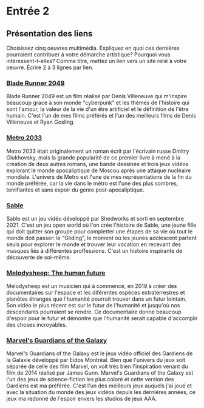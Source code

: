 # Entrée 2
## Présentation des liens
Choisissez cinq oeuvres multimédia. Expliquez en quoi ces dernières pourraient contribuer à votre démarche artistique? Pourquoi vous intéressent-t-elles? Comme titre, mettez un lien vers un site relié à votre oeuvre. Écrire 2 à 3 lignes par lien.

### [Blade Runner 2049](https://www.imdb.com/title/tt1856101/)
Blade Runner 2049 est un film réalisé par Denis Villeneuve qui m'inspire beaucoup grace à son monde "cyberpunk" et les thèmes de l'histoire qui sont l'amour, la valeur de la vie d'un être artificiel et le définition de l'être humain. C'est l'un de mes films préférés et l'un des meilleurs films de Denis Villeneuve et Ryan Gosling. 

### [Metro 2033](https://en.wikipedia.org/wiki/Metro_2033_(novel))
Metro 2033 était originalement un roman écrit par l'écrivain russe Dmitry Glukhovsky, mais la grande popularité de ce premier livre à mené à la création de deux autres romans, une bande dessinée et trois jeux vidéos explorant le monde apocaliptique de Moscou après une attaque nucléaire mondiale. L'univers de Metro est l'une de mes représentations de la fin du monde préférée, car la vie dans le métro est l'une des plus sombres, terrifiantes et sans espoir du genre post-apocaliptique. 

### [Sable](https://store.steampowered.com/app/757310/Sable/)
Sable est un jeu vidéo développé par Shedworks et sorti en septembre 2021. C'est un jeu open world où l'on crée l'histoire de Sable, une jeune fille qui doit quitter son groupe pour completter une étapes de sa vie où tout le monde doit passer: le "Gliding", le moment où les jeunes adolescent partent seuls pour explorer le monde et trouver leur vocation en recevant des masques liés à différentes proffessions. C'est un histoire inspirante de découverte de soi-même.

### [Melodysheep: The human future](https://www.youtube.com/watch?v=o48X3_XQ9to)
Melodysheep est un musicien qui à commencé, en 2019 à créer des documentaires sur l'espace et les diférentes espèces extraterrestres et planètes étranges que l'humanité pourrait trouver dans un futur lointain. Son vidéo le plus récent est sur le futur de l'humanité et jusqu'où nos descendants pourraient se rendre. Ce documentaire donne beaucoup d'espoir pour le futur et démontre que l'humanité serait capable d'accomplir des choses incroyables.

### [Marvel's Guardians of the Galaxy](https://store.steampowered.com/app/1088850/Marvels_Guardians_of_the_Galaxy/)
Marvel's Guardians of the Galaxy est le jeux vidéo officiel des Gardiens de la Galaxie développé par Eidos Montréal. Bien que l'univers du jeux soit séparée de celle des film Marvel, on voit très bien l'inspiration venant du film de 2014 réalisé par James Gunn. Marvel's Guardians of the Galaxy est l'un des jeux de science-fiction les plus coloré et cette version des Gardiens est ma préférée. C'est l'un des meilleurs jeux auquels j'ai joué et avec la situation du monde des jeux vidéos depuis les dernières années, ce jeux ma redonné de l'espoir envers les studios de jeux AAA.

